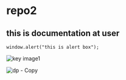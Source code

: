 # repo2
## this is documentation at user
```
window.alert("this is alert box");
```

![key image1](https://user-images.githubusercontent.com/95132299/143728840-b2772032-d8cd-4485-926d-c1d72c5dcaa0.jpg)

![dp - Copy](https://user-images.githubusercontent.com/95132299/143728884-2c01bc6a-52e7-4d0c-881a-bdf13e975d9a.jpg)

